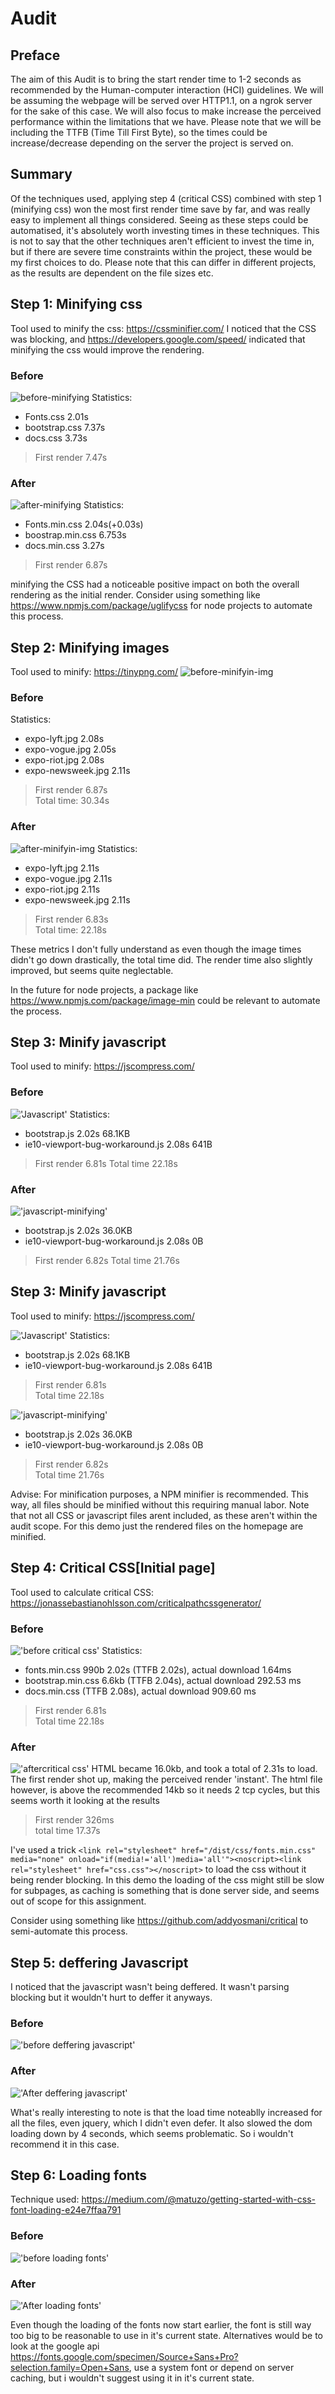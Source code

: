 # Audit

## Preface
The aim of this Audit is to bring the start render time to 1-2 seconds as recommended by the Human-computer interaction (HCI) guidelines. We will be assuming the webpage will be served over HTTP1.1, on a ngrok server for the sake of this case. We will also focus to make increase the perceived performance within the limitations that we have. 
Please note that we will be including the TTFB (Time Till First Byte), so the times could be increase/decrease depending on the server the project is served on.

## Summary
Of the techniques used, applying step 4 (critical CSS) combined with step 1 (minifying css) won the most first render time save by far, and was really easy to implement all things considered. Seeing as these steps could be automatised, it's absolutely worth investing times in these techniques. This is not to say that the other techniques aren't efficient to invest the time in, but if there are severe time constraints within the project, these would be my first choices to do. Please note that this can differ in different projects, as the results are dependent on the file sizes etc.

## Step 1: Minifying css
Tool used to minify the css: https://cssminifier.com/
I noticed that the CSS was blocking, and https://developers.google.com/speed/ indicated that minifying the css would improve the rendering.
### Before
![before-minifying](auditimg/before-minified-css.png)
Statistics: 
* Fonts.css 2.01s
* bootstrap.css 7.37s
* docs.css 3.73s
> First render 7.47s

### After
![after-minifying](auditimg/css-after-minification.png)
Statistics: 
* Fonts.min.css 2.04s(+0.03s)
* boostrap.min.css 6.753s
* docs.min.css 3.27s
> First render 6.87s

minifying the CSS had a noticeable positive impact on both the overall rendering as the initial render.
Consider using something like https://www.npmjs.com/package/uglifycss for node projects to automate this process.

## Step 2: Minifying images
Tool used to minify: https://tinypng.com/
![before-minifyin-img](auditimg/before-minified-images.png)
### Before 
Statistics: 
* expo-lyft.jpg 2.08s
* expo-vogue.jpg 2.05s
* expo-riot.jpg 2.08s
* expo-newsweek.jpg 2.11s
> First render 6.87s  
Total time: 30.34s  

### After
![after-minifyin-img](auditimg/b4-images.png)
Statistics:
* expo-lyft.jpg 2.11s
* expo-vogue.jpg 2.11s
* expo-riot.jpg 2.11s
* expo-newsweek.jpg 2.11s
> First render 6.83s    
Total time: 22.18s  

These metrics I don't fully understand as even though the image times didn't go down drastically, the total time did. The render time also slightly improved, but seems quite neglectable. 

In the future for node projects, a package like https://www.npmjs.com/package/image-min could be relevant to automate the process. 

## Step 3: Minify javascript
Tool used to minify: https://jscompress.com/  
### Before
!['Javascript'](auditimg/before-js-minifying.png)
Statistics:
* bootstrap.js 2.02s 68.1KB
* ie10-viewport-bug-workaround.js 2.08s 641B
> First render 6.81s
Total time 22.18s

### After
!['javascript-minifying'](auditimg/after-js-minifying.png)
* bootstrap.js 2.02s 36.0KB
* ie10-viewport-bug-workaround.js 2.08s 0B
> First render 6.82s
Total time 21.76s 


## Step 3: Minify javascript
Tool used to minify: https://jscompress.com/  

!['Javascript'](auditimg/before-js-minifying.png)
Statistics:
* bootstrap.js 2.02s 68.1KB
* ie10-viewport-bug-workaround.js 2.08s 641B
> First render 6.81s  
Total time 22.18s

!['javascript-minifying'](auditimg/after-js-minifying.png)
* bootstrap.js 2.02s 36.0KB
* ie10-viewport-bug-workaround.js 2.08s 0B
> First render 6.82s  
Total time 21.76s 

Advise: For minification purposes, a NPM minifier is recommended. This way, all files should be minified without this requiring manual labor. Note that not all CSS or javascript files arent included, as these aren't within the audit scope. For this demo just the rendered files on the homepage are minified.  


## Step 4: Critical CSS[Initial page]
Tool used to calculate critical CSS: https://jonassebastianohlsson.com/criticalpathcssgenerator/ 

### Before
!['before critical css'](auditimg/before-critical-css.png)
Statistics:
* fonts.min.css 990b 2.02s (TTFB 2.02s), actual download 1.64ms
* bootstrap.min.css 6.6kb (TTFB 2.04s), actual download 292.53 ms 
* docs.min.css (TTFB 2.08s), actual download 909.60 ms
> First render 6.81s  
Total time 22.18s

### After
!['aftercritical css'](auditimg/after-critical-css.png)
HTML became 16.0kb, and took a total of 2.31s to load. The first render shot up, making the perceived render 'instant'. The html file however, is above the recommended 14kb so it needs 2 tcp cycles, but this seems worth it looking at the results 
> First render 326ms  
total time 17.37s

I've used a trick `<link rel="stylesheet" href="/dist/css/fonts.min.css" media="none" onload="if(media!='all')media='all'"><noscript><link rel="stylesheet" href="css.css"></noscript>` to load the css without it being render blocking. In this demo the loading of the css might still be slow for subpages, as caching is something that is done server side, and seems out of scope for this assignment. 

Consider using something like https://github.com/addyosmani/critical to semi-automate this process. 

## Step 5: deffering Javascript
I noticed that the javascript wasn't being deffered. It wasn't parsing blocking but it wouldn't hurt to deffer it anyways.

### Before
!['before deffering javascript'](auditimg/before-deffering-javascript.png)

### After 
!['After deffering javascript'](auditimg/after-deffering-javascript.png)

What's really interesting to note is that the load time noteablly increased for all the files, even jquery, which I didn't even defer. 
It also slowed the dom loading down by 4 seconds, which seems problematic. So i wouldn't recommend it in this case.


## Step 6: Loading fonts
Technique used: https://medium.com/@matuzo/getting-started-with-css-font-loading-e24e7ffaa791

### Before
!['before loading fonts'](auditimg/before-loading-fonts.png)

### After
!['After loading fonts'](auditimg/fonts-after-loading.png)

Even though the loading of the fonts now start earlier, the font is still way too big to be reasonable to use in it's current state. Alternatives would be to look at the google api https://fonts.google.com/specimen/Source+Sans+Pro?selection.family=Open+Sans, use a system font or depend on server caching, but i wouldn't suggest using it in it's current state. 

